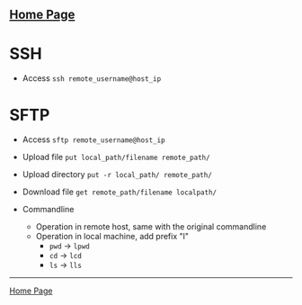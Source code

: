 [Home Page](https://longchengong.github.io)
---

# SSH

* Access
`ssh remote_username@host_ip`

# SFTP

* Access
`sftp remote_username@host_ip`

* Upload file
`put local_path/filename remote_path/`

* Upload directory
`put -r local_path/ remote_path/`

* Download file
`get remote_path/filename localpath/`

* Commandline
  + Operation in remote host, same with the original commandline
  + Operation in local machine, add prefix "l"
    - `pwd` -> `lpwd`
    - `cd` -> `lcd`
    - `ls` -> `lls`

---
[Home Page](https://longchengong.github.io)
